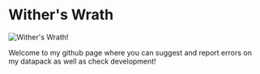 <h1> Wither's Wrath</h1>

![Wither's Wrath!](https://cdn.discordapp.com/attachments/795428143107801098/881273395830988800/charge.gif)

Welcome to my github page where you can suggest and report errors on my datapack as well as check development!

